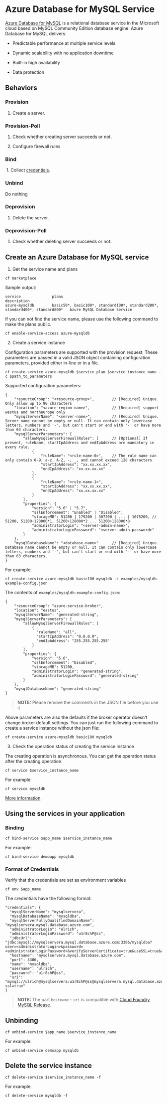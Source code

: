 ﻿# Azure Database for MySQL Service

[Azure Database for MySQL](https://azure.microsoft.com/en-us/services/mysql) is a relational database service in the Microsoft cloud based on MySQL Community Edition database engine. Azure Database for MySQL delivers:

  * Predictable performance at multiple service levels
  
  * Dynamic scalability with no application downtime
  
  * Built-in high availability
  
  * Data protection

## Behaviors

### Provision
  
  1. Create a server.
  
### Provision-Poll
  
  1. Check whether creating server succeeds or not.
  
  2. Configure firewall rules
  
### Bind
  
  1. Collect [credentials](./azure-mysql-db.md#format-of-credentials).
  
### Unbind

  Do nothing
  
### Deprovision

  1. Delete the server.

### Deprovision-Poll

  1. Check whether deleting server succeeds or not.

## Create an Azure Database for MySQL service

1. Get the service name and plans

  ```
  cf marketplace
  ```

  Sample output:

  ```
  service              plans                                                                         description
  azure-mysqldb        basic50*, basic100*, standard100*, standard200*, standard400*, standard800*   Azure MySQL Database Service
  ```

  If you can not find the service name, please use the following command to make the plans public.

  ```
  cf enable-service-access azure-mysqldb
  ```

2. Create a service instance

  Configuration parameters are supported with the provision request. These parameters are passed in a valid JSON object containing configuration parameters, provided either in-line or in a file.

  ```
  cf create-service azure-mysqldb $service_plan $service_instance_name -c $path_to_parameters
  ```

  Supported configuration parameters:

  ```
  {
      "resourceGroup": "<resource-group>",        // [Required] Unique. Only allow up to 90 characters
      "location": "<azure-region-name>",          // [Required] support westus and northeurope only
      "mysqlServerName": "<server-name>",         // [Required] Unique. Server name cannot be empty or null. It can contain only lowercase letters, numbers and '-', but can't start or end with '-' or have more than 63 characters. 
      "mysqlServerParameters": {
          "allowMysqlServerFirewallRules": [      // [Optional] If present, ruleName, startIpAddress and endIpAddress are mandatory in every rule.
              {
                  "ruleName": "<rule-name-0>",    // The rule name can only contain 0-9, a-z, A-Z, -, _, and cannot exceed 128 characters
                  "startIpAddress": "xx.xx.xx.xx",
                  "endIpAddress": "xx.xx.xx.xx"
              },
              {
                  "ruleName": "<rule-name-1>",
                  "startIpAddress": "xx.xx.xx.xx",
                  "endIpAddress": "xx.xx.xx.xx"
              }
          ],
          "properties": {
              "version": "5.6" | "5.7",
              "sslEnforcement": "Enabled" | "Disabled",
              "storageMB": 51200 | 179200 | 307200 | ... | 1075200, // 51200, 51200+128000*1, 51200+128000*2 ... 51200+128000*8
              "administratorLogin": "<server-admin-name>",
              "administratorLoginPassword": "<server-admin-password>"
          }
      },
      "mysqlDatabaseName": "<database-name>"      // [Required] Unique. Database name cannot be empty or null. It can contain only lowercase letters, numbers and '-', but can't start or end with '-' or have more than 63 characters. 
  }
  ```

  For example:

  ```
  cf create-service azure-mysqldb basic100 mysqldb -c examples/mysqldb-example-config.json
  ```

  The contents of `examples/mysqldb-example-config.json`:

  ```
  {
      "resourceGroup": "azure-service-broker",
      "location": "eastus",
      "mysqlServerName": "generated-string",
      "mysqlServerParameters": {
          "allowMysqlServerFirewallRules": [
              {
                "ruleName": "all",
                "startIpAddress": "0.0.0.0",
                "endIpAddress": "255.255.255.255"
              }
          ],
          "properties": {
              "version": "5.6",
              "sslEnforcement": "Disabled",
              "storageMB": 51200,
              "administratorLogin": "generated-string",
              "administratorLoginPassword": "generated-string"
          }
      },
      "mysqlDatabaseName": "generated-string"
  }
  ```

  >**NOTE:** Please remove the comments in the JSON file before you use it.
  
  Above parameters are also the defaults if the broker operator doesn't change broker default settings. You can just run the following command to create a service instance without the json file:
  
  ```
  cf create-service azure-mysqldb basic100 mysqldb
  ```

3. Check the operation status of creating the service instance

  The creating operation is asynchronous. You can get the operation status after the creating operation.

  ```
  cf service $service_instance_name
  ```

  For example:

  ```
  cf service mysqldb
  ```

[More information](http://docs.cloudfoundry.org/devguide/services/managing-services.html#create).

## Using the services in your application

### Binding

  ```
  cf bind-service $app_name $service_instance_name
  ```

  For example:

  ```
  cf bind-service demoapp mysqldb
  ```

### Format of Credentials

  Verify that the credentials are set as environment variables

  ```
  cf env $app_name
  ```

  The credentials have the following format:

  ```
  "credentials": {
    "mysqlServerName": "mysqlservera",
    "mysqlDatabaseName": "mysqldba",
    "mysqlServerFullyQualifiedDomainName": "mysqlservera.mysql.database.azure.com",
    "administratorLogin": "ulrich",
    "administratorLoginPassword": "u1r8chP@ss",
    "jdbcUrl": "jdbc:mysql://mysqlservera.mysql.database.azure.com:3306/mysqldba?user=<administratorLogin>&password=<administratorLoginPassword>&verifyServerCertificate=true&useSSL=true&requireSSL=false",
    "hostname": "mysqlservera.mysql.database.azure.com",
    "port": 3306,
    "name": "mysqldba",
    "username": "ulrich", 
    "password": "u1r8chP@ss",
    "uri": "mysql://ulrich@mysqlservera:u1r8chP@ss@mysqlservera.mysql.database.azure.com:3306/mysqldba?ssl=true"
  }

  ```
  
  >**NOTE:** The part `hostname` - `uri` is compatible with [Cloud Foundry MySQL Release](https://github.com/cloudfoundry/cf-mysql-release).
  
## Unbinding

  ```
  cf unbind-service $app_name $service_instance_name
  ```

  For example:

  ```
  cf unbind-service demoapp mysqldb
  ```

## Delete the service instance

  ```
  cf delete-service $service_instance_name -f
  ```

  For example:

  ```
  cf delete-service mysqldb -f
  ```
